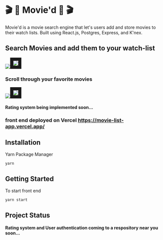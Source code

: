# 🎬 🎥 Movie'd 🎥 🎬 

Movie'd is a movie search engine that let's users add and store movies to their watch lists. Built using React.js, Postgres, Express, and K'nex.

## Search Movies and add them to your watch-list
<img src="https://ibb.co/Fw3DHVY"><img src="https://i.ibb.co/Prrm8yK/Screen-Shot-2020-10-26-at-5-12-59-PM.png" border="10"></a><br /><a target='_blank' href='https://statewideinventory.org/subaru-0-60-times'></a>


### Scroll through your favorite movies
<img src="https://ibb.co/Fw3DHVY"><img src="https://i.ibb.co/J7ts3Qp/Screen-Shot-2020-10-26-at-5-13-42-PM.png" border="10"></a><br /><a target='_blank' href='https://statewideinventory.org/subaru-0-60-times'></a>
#### Rating system being implemented soon...


### front end deployed on Vercel https://movie-list-app.vercel.app/

## Installation

Yarn Package Manager

```
yarn
```

##  Getting Started

To start front end 

```
yarn start
```

## Project Status
#### Rating system and User authentication coming to a respository near you soon...






